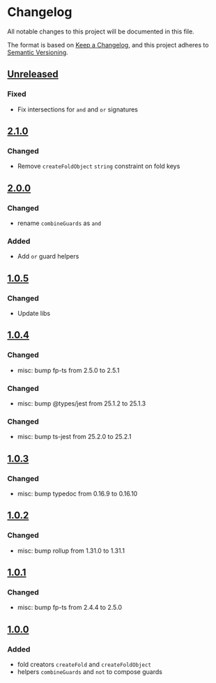 # Changelog

All notable changes to this project will be documented in this file.

The format is based on [Keep a Changelog](https://keepachangelog.com/en/1.0.0/),
and this project adheres to [Semantic Versioning](https://semver.org/spec/v2.0.0.html).

## [Unreleased]

### Fixed 

-   Fix intersections for `and` and `or` signatures

## [2.1.0]

### Changed

-   Remove `createFoldObject` `string` constraint on fold keys

## [2.0.0]

### Changed

-   rename `combineGuards` as `and`

### Added

-   Add `or` guard helpers

## [1.0.5]

### Changed

-   Update libs

## [1.0.4]

### Changed

-   misc: bump fp-ts from 2.5.0 to 2.5.1

### Changed

-   misc: bump @types/jest from 25.1.2 to 25.1.3

### Changed

-   misc: bump ts-jest from 25.2.0 to 25.2.1

## [1.0.3]

### Changed

-   misc: bump typedoc from 0.16.9 to 0.16.10

## [1.0.2]

### Changed

-   misc: bump rollup from 1.31.0 to 1.31.1

## [1.0.1]

### Changed

-   misc: bump fp-ts from 2.4.4 to 2.5.0

## [1.0.0]

### Added

-   fold creators `createFold` and `createFoldObject`
-   helpers `combineGuards` and `not` to compose guards

[Unreleased]: https://github.com/iadvize/foldable-helpers-library/compare/v2.1.0...HEAD

[2.1.0]: https://github.com/iadvize/foldable-helpers-library/compare/v2.0.0...v2.1.0

[2.0.0]: https://github.com/iadvize/foldable-helpers-library/compare/v1.0.5...v2.0.0

[1.0.5]: https://github.com/iadvize/foldable-helpers-library/compare/v1.0.4...v1.0.5

[1.0.4]: https://github.com/iadvize/foldable-helpers-library/compare/v1.0.3...v1.0.4

[1.0.3]: https://github.com/iadvize/foldable-helpers-library/compare/v1.0.2...v1.0.3

[1.0.2]: https://github.com/iadvize/foldable-helpers-library/compare/v1.0.1...v1.0.2

[1.0.1]: https://github.com/iadvize/foldable-helpers-library/compare/v1.0.0...v1.0.1

[1.0.0]: https://github.com/iadvize/foldable-helpers-library/compare/v0.0.0...v1.0.0
